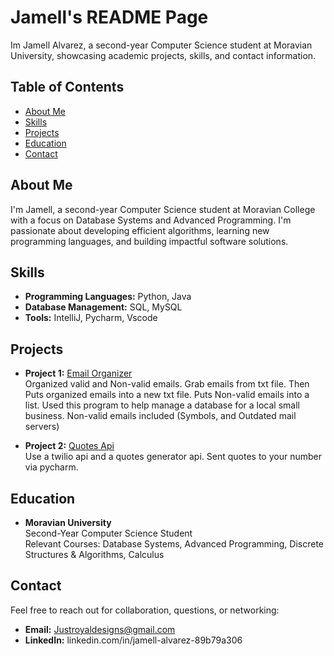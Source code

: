 # Jamell's README Page

Im Jamell Alvarez, a second-year Computer Science student at Moravian University, showcasing academic projects, skills, and contact information.

## Table of Contents

- [About Me](#about-me)
- [Skills](#skills)
- [Projects](#projects)
- [Education](#education)
- [Contact](#contact)

## About Me

I'm Jamell, a second-year Computer Science student at Moravian College with a focus on Database Systems and Advanced Programming. I'm passionate about developing efficient algorithms, learning new programming languages, and building impactful software solutions.

## Skills

- **Programming Languages:** Python, Java
- **Database Management:** SQL, MySQL
- **Tools:** IntelliJ, Pycharm, Vscode

## Projects

- **Project 1:** [Email Organizer](#1)  
 Organized valid and Non-valid emails. Grab emails from txt file. Then Puts organized emails into a new txt file.
 Puts Non-valid emails into a list. Used this program to help manage a database for a local small business.
 Non-valid emails included (Symbols, and Outdated mail servers)

- **Project 2:** [Quotes Api](#2)  
  Use a twilio api and a quotes generator api. Sent quotes to your number via pycharm. 

## Education

- **Moravian University**  
  Second-Year Computer Science Student  
  Relevant Courses: Database Systems, Advanced Programming, Discrete Structures & Algorithms, Calculus 

## Contact

Feel free to reach out for collaboration, questions, or networking:

- **Email:** Justroyaldesigns@gmail.com
- **LinkedIn:** linkedin.com/in/jamell-alvarez-89b79a306


